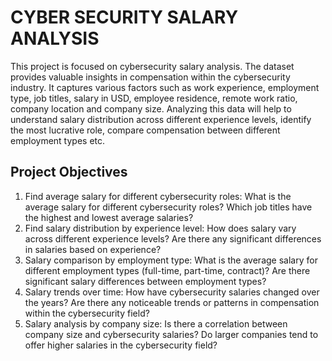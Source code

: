 # CYBER SECURITY SALARY ANALYSIS
This project is focused on cybersecurity salary analysis. The dataset provides valuable insights in compensation within the cybersecurity industry. It captures various factors such as work experience, employment type, job titles, salary in USD, employee residence, remote work ratio, company location and company size. Analyzing this data will help to understand salary distribution across different experience levels, identify the most lucrative role, compare compensation between different employment types etc.
## Project Objectives
1. Find average salary for different cybersecurity roles: What is the average salary for different cybersecurity roles? Which job titles have the highest and lowest average salaries?
2. Find salary distribution by experience level: How does salary vary across different experience levels? Are there any significant differences in salaries based on experience?
3. Salary comparison by employment type: What is the average salary for different employment types (full-time, part-time, contract)? Are there significant salary differences between employment types?
4. Salary trends over time: How have cybersecurity salaries changed over the years? Are there any noticeable trends or patterns in compensation within the cybersecurity field?
5. Salary analysis by company size: Is there a correlation between company size and cybersecurity salaries? Do larger companies tend to offer higher salaries in the cybersecurity field?
